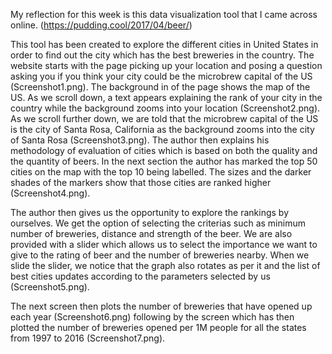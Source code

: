 My reflection for this week is this data visualization tool that I came across online. (https://pudding.cool/2017/04/beer/)

This tool has been created to explore the different cities in United States in order to find out the city which has the best breweries in the country. 
The website starts with the page picking up your location and posing a question asking you if you think your city could be the microbrew capital of the US (Screenshot1.png).
The background in of the page shows the map of the US.
As we scroll down, a text appears explaining the rank of your city in the country while the background zooms into your location (Screenshot2.png). 
As we scroll further down, we are told that the microbrew capital of the US is the city of Santa Rosa, California as the background zooms into the city of Santa Rosa (Screenshot3.png).
The author then explains his methodology of evaluation of cities which is based on both the quality and the quantity of beers.
In the next section the author has marked the top 50 cities on the map with the top 10 being labelled. The sizes and the darker shades of the markers show that those cities are ranked higher (Screenshot4.png).

The author then gives us the opportunity to explore the rankings by ourselves. We get the option of selecting the criterias such as minimum number of breweries, distance and strength of the beer.
We are also provided with a slider which allows us to select the importance we want to give to the rating of beer and the number of breweries nearby. When we slide the slider, we notice that the graph also rotates as per it and the list of best cities updates according to the parameters selected by us (Screenshot5.png).

The next screen then plots the number of breweries that have opened up each year (Screenshot6.png) following by the screen which has then plotted the number of breweries opened per 1M people for all the states from 1997 to 2016 (Screenshot7.png).
